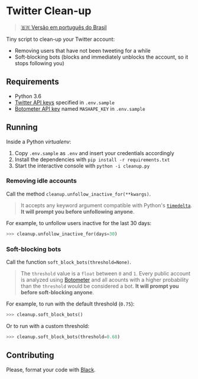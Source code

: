 # Twitter Clean-up

> [🇧🇷 Versão em português do Brasil](docs/README.pt-BR.md)

Tiny script to clean-up your Twitter account:

* Removing users that have not been tweeting for a while
* Soft-blocking bots (blocks and immediately unblocks the account, so it stops following you)

## Requirements

* Python 3.6
* [Twitter API keys](https://apps.twitter.com/) specified in `.env.sample`
* [Botometer API key](https://market.mashape.com/OSoMe/botometer) named `MASHAPE_KEY` in `.env.sample`

## Running

Inside a Python _virtualenv_:

1. Copy `.env.sample` as `.env` and insert your credentials accordingly
1. Install the dependencies with `pip install -r requirements.txt`
1. Start the interactive console with `python -i cleanup.py`

### Removing idle accounts

Call the method `cleanup.unfollow_inactive_for(**kwargs)`.

> It accepts any keyword argument compatible with Python's [`timedelta`](https://docs.python.org/3.6/library/datetime.html#timedelta-objects). **It will prompt you before unfollowing anyone**.

For example, to unfollow users inactive for the last 30 days:

```python
>>> cleanup.unfollow_inactive_for(days=30)
```

### Soft-blocking bots

Call the function `soft_block_bots(threshold=None)`.

> The `threshold` value is a `float` between `0` and `1`. Every public account is analyzed using [Botometer](https://botometer.iuni.iu.edu/#!/) and all acounts with a higher probability than the `threshold` would be considered a bot.  **It will prompt you before soft-blocking anyone**.

For example, to run with the default threshold (`0.75`):

```python
>>> cleanup.soft_block_bots()
```

Or to run with a custom threshold:

```python
>>> cleanup.soft_block_bots(threshold=0.68)
```

## Contributing

Please, format your code with [Black](https://github.com/ambv/black).
